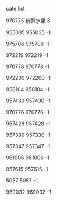 cate list

970775 新鲜水果 8

955035 955035 -1

975706 975706 -1

972219 972219 -1

970778 970778 -1

972200 972200 -1

958104 958104 -1

957430 957430 -1

970776 970776 -1

957428 957428 -1

957330 957330 -1

957347 957347 -1

961006 961006 -1

957615 957615 -1

5057 5057 -1

969032 969032 -1

